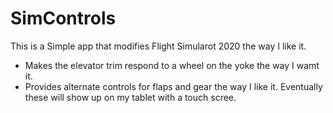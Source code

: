 # SimControls

This is a Simple app that modifies Flight Simularot 2020 the way I like it.

- Makes the elevator trim respond to a wheel on the yoke the way I wamt it.
- Provides alternate controls for flaps and gear the way I like it.  Eventually these will show up on my tablet with a touch scree.
